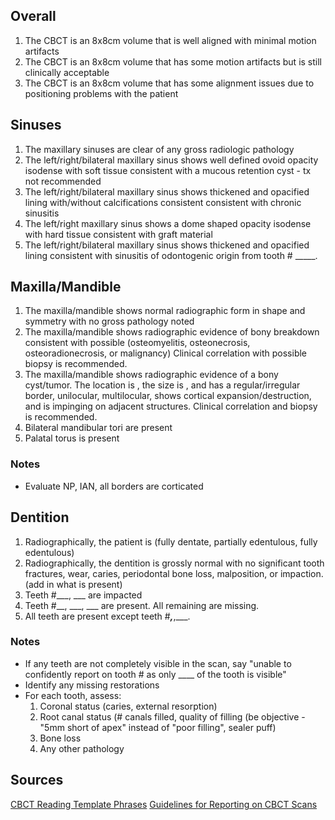 ## Overall
1. The CBCT is an 8x8cm volume that is well aligned with minimal motion artifacts
2. The CBCT is an 8x8cm volume that has some motion artifacts but is still clinically acceptable
3. The CBCT is an 8x8cm volume that has some alignment issues due to positioning problems with the patient

## Sinuses
1. The maxillary sinuses are clear of any gross radiologic pathology
2. The left/right/bilateral maxillary sinus shows well defined ovoid opacity isodense with soft tissue consistent with a mucous retention cyst - tx not recommended
3. The left/right/bilateral maxillary sinus shows thickened and opacified lining with/without calcifications consistent consistent with chronic sinusitis
4. The left/right maxillary sinus shows a dome shaped opacity isodense with hard tissue consistent with graft material
5. The left/right/bilateral maxillary sinus shows thickened and opacified lining consistent with sinusitis of odontogenic origin from tooth # _____.

## Maxilla/Mandible
1. The maxilla/mandible shows normal radiographic form in shape and symmetry with no gross pathology noted
2. The maxilla/mandible shows radiographic evidence of bony breakdown consistent with possible (osteomyelitis, osteonecrosis, osteoradionecrosis, or malignancy) Clinical correlation with possible biopsy is recommended.
3. The maxilla/mandible shows radiographic evidence of a bony cyst/tumor. The location is , the size is , and has a regular/irregular border, unilocular, multilocular, shows cortical expansion/destruction, and is impinging on adjacent structures. Clinical correlation and biopsy is recommended.
4. Bilateral mandibular tori are present
5. Palatal torus is present
### Notes
- Evaluate NP, IAN, all borders are corticated

## Dentition
1. Radiographically, the patient is (fully dentate, partially edentulous, fully edentulous)
2. Radiographically, the dentition is grossly normal with no significant tooth fractures, wear, caries, periodontal bone loss, malposition, or impaction. (add in what is present)
3. Teeth #___, ___ are impacted
4. Teeth #__, ___, ___ are present. All remaining are missing.
5. All teeth are present except teeth #___,___,___.
### Notes
- If any teeth are not completely visible in the scan, say "unable to confidently report on tooth # as only ____ of the tooth is visible"
- Identify any missing restorations
- For each tooth, assess:
    1. Coronal status (caries, external resorption)
    2. Root canal status (# canals filled, quality of filling (be objective - "5mm short of apex" instead of "poor filling", sealer puff)
    3. Bone loss
    4. Any other pathology

## Sources
[CBCT Reading Template Phrases]([url](https://asset.cdocs.com/downloads/21005.pdf)https://asset.cdocs.com/downloads/21005.pdf)
[Guidelines for Reporting on CBCT Scans]([url](https://britishendodonticsociety.org.uk/_userfiles/pages/files/patelharveyiej2021.pdf)https://britishendodonticsociety.org.uk/_userfiles/pages/files/patelharveyiej2021.pdf)
